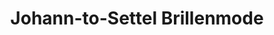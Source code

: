 ---
title: "Johann-to-Settel Brillenmode"
url: /ahrensburg/johann-to-settel-brillenmode/
shop: Optiker
---